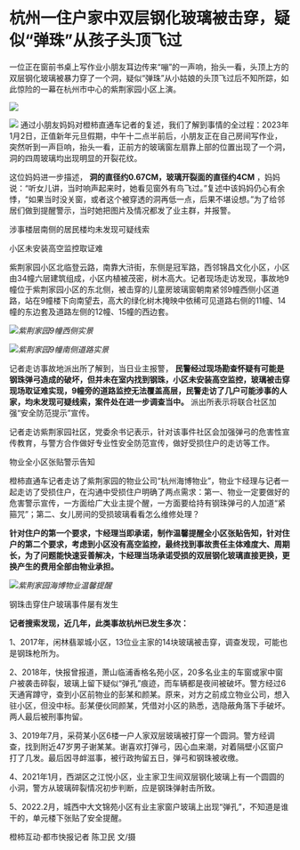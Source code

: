 # 杭州一住户家中双层钢化玻璃被击穿，疑似“弹珠”从孩子头顶飞过

一位正在窗前书桌上写作业小朋友耳边传来“嘣”的一声响，抬头一看，头顶上方的双层钢化玻璃被暴力穿了一个洞，疑似“弹珠”从小姑娘的头顶飞过后不知所踪，如此惊险的一幕在杭州市中心的紫荆家园小区上演。

![](https://inews.gtimg.com/news_bt/OvjGzYYjb_6Og7Ou2xXPEICtp9MJ1gxbk5cy3YBPI_ZiUAA/1000)

![](https://inews.gtimg.com/news_bt/OL6Y1cnMAVj82dZaMIFqQflUeZd0xWPJlYqfRdyjoXxqUAA/1000)
通过小朋友妈妈对橙柿直通车记者的复述，我们了解到事情的全过程：2023年1月2日，正值新年元旦假期，中午十二点半前后，小朋友正在自己房间写作业，突然听到一声巨响，抬头一看，正前方的玻璃窗左扇靠上部的位置出现了一个洞，洞的四周玻璃均出现明显的开裂花纹。

这位妈妈进一步描述， **洞的直径约0.67CM，玻璃开裂面的直径约4CM**
，妈妈说：“听女儿讲，当时响声起来时，她看见窗外有鸟飞过。”复述中该妈妈仍心有余悸，“如果当时没关窗，或者这个被穿透的洞再低一点，后果不堪设想。”为了给邻居们做到提醒警示，当时她把图片及情况都发了业主群，并报警。

涉事楼层南侧的居民楼均未发现可疑线索

小区未安装高空监控取证难

紫荆家园小区北临登云路，南靠大浒街，东侧是冠军路，西邻锦昌文化小区，小区由34幢六层建筑组成，小区内植被茂密，树木高大。记者现场走访发现，事故地9幢位于紫荆家园小区的东北侧，被击穿的儿童房玻璃窗朝南紧邻9幢西侧小区道路，站在9幢楼下向南望去，高大的绿化树木掩映中依稀可见道路右侧的11幢、14幢的东边套及道路左侧的12幢、15幢的西边套。

![](https://inews.gtimg.com/news_bt/OPvvgJEuzNtUnnap9t5V1VwFGy6i44OjbD4b4QcWQv0BoAA/1000)_紫荆家园9幢西侧实景_

![](https://inews.gtimg.com/news_bt/ON2hnVWCIT16UsGF1cG19x63p9bDBpD5oyysjSxRK5fB0AA/1000)_紫荆家园9幢南侧道路实景_

记者走访事故地派出所了解到，当日业主报警，
**民警经过现场勘查怀疑有可能是钢珠弹弓造成的破坏，但并未在室内找到钢珠，小区未安装高空监控，玻璃被击穿现场取证难实现，9幢旁的道路监控无法覆盖高层，民警走访了几户可能涉事的人家，均未发现可疑线索，案件处在进一步调查当中。**
派出所表示将联合社区加强“安全防范提示”宣传。

记者走访紫荆家园社区，党委余书记表示，针对该事件社区会加强弹弓的危害性宣传教育，与警方合作做好专业性安全防范宣传，做好受损住户的走访等工作。

物业全小区张贴警示告知

橙柿直通车记者走访了紫荆家园的物业公司“杭州海博物业”，物业卞经理与记者一起走访了受损住户，在沟通中受损住户明确了两点需求：第一、物业一定要做好的危害警示宣传，一方面给广大业主提个醒，一方面要给持有钢珠弹弓的人加道“紧箍咒”；第二、女儿房间的受损玻璃看看怎么维修处理？

**针对住户的第一个要求，卞经理当即承诺，制作温馨提醒全小区张贴告知，针对住户的第二个要求，考虑到小区没有高空监控，最终找到事故责任主体难度大、周期长，为了问题能快速妥善解决，卞经理当场承诺受损的双层钢化玻璃直接更换，更换产生的费用全部由物业承担。**

![](https://inews.gtimg.com/news_bt/OpzE_UBGMDyrRLW2jkvtI5_85ThB0rQSczo8RC2iQyQ4MAA/1000)_紫荆家园海博物业温馨提醒_

钢珠击穿住户玻璃事件屡有发生

**记者搜索发现，近几年，此类事故杭州已发生多次：**

1、2017年，闲林翡翠城小区，13位业主家的14块玻璃被击穿，调查发现，可能也是钢珠枪所为。

2、2018年，快报曾报道，萧山临浦香格名苑小区，20多名业主的车窗或家中窗户被袭击碎裂，玻璃上留下疑似“弹孔”痕迹，而车辆都是夜间被破坏。警方经过6天通宵蹲守，查到小区前物业的彭某和颜某。原来，对方之前成立物业公司，想入驻小区，但没中标。彭某便伙同颜某，凭借对小区的熟悉，选隐蔽角落下手破坏。两人最后被刑事拘留。

3、2019年7月，采荷某小区6楼一户人家双层玻璃被打穿一个圆洞。警方经调查，找到附近47岁男子谢某某。谢喜欢打弹弓，因心血来潮，对着隔壁小区窗户打了几发。最后因寻衅滋事，被行政拘留五日，弹弓和钢珠被收缴。

4、2021年1月，西湖区之江悦小区，业主家卫生间双层钢化玻璃上有一个圆圆的小洞，警方从玻璃碎裂情况初步判断，应是钢珠弹射击所致。

5、2022.2月，城西中大文锦苑小区有业主家窗户玻璃上出现“弹孔”，不知道是谁干的，单元楼下张贴了安全提醒。

橙柿互动·都市快报记者 陈卫民 文/摄

